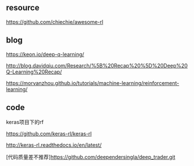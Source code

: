 ## resource

https://github.com/chiechie/awesome-rl


## blog

https://keon.io/deep-q-learning/

http://blog.davidqiu.com/Research/%5B%20Recap%20%5D%20Deep%20Q-Learning%20Recap/

https://morvanzhou.github.io/tutorials/machine-learning/reinforcement-learning/

## code

keras项目下的rf

https://github.com/keras-rl/keras-rl

http://keras-rl.readthedocs.io/en/latest/


[代码质量差不推荐]https://github.com/deependersingla/deep_trader.git



